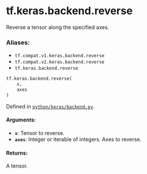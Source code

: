 <div itemscope itemtype="http://developers.google.com/ReferenceObject">
<meta itemprop="name" content="tf.keras.backend.reverse" />
<meta itemprop="path" content="Stable" />
</div>

# tf.keras.backend.reverse

Reverse a tensor along the specified axes.

### Aliases:

* `tf.compat.v1.keras.backend.reverse`
* `tf.compat.v2.keras.backend.reverse`
* `tf.keras.backend.reverse`

``` python
tf.keras.backend.reverse(
    x,
    axes
)
```



Defined in [`python/keras/backend.py`](/code/stable/tensorflow/python/keras/backend.py).

<!-- Placeholder for "Used in" -->


#### Arguments:


* <b>`x`</b>: Tensor to reverse.
* <b>`axes`</b>: Integer or iterable of integers.
    Axes to reverse.


#### Returns:

A tensor.
